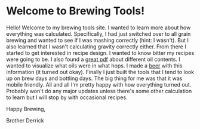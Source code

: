 # Welcome to Brewing Tools!

Hello! Welcome to my brewing tools site. I wanted to learn more about how everything was calculated. Specifically, I had just switched over to all grain brewing and wanted to see if I was mashing correctly (hint: I wasn't).  But I also learned that I wasn't calculating gravity correctly either. From there I started to get interested in recipe design. I wanted to know bitter my recipes were going to be. I also found a [great pdf](https://www.yakimachief.com/wp-content/uploads/Yakima_Chief_Hops_Varieties.pdf) about different oil contents. I wanted to visualize what oils were in what hops. I made a [beer](./blog/2019-1-30.md) with this information (it turned out okay). Finally I just built the tools that I tend to look up on brew days and bottling days. The big thing for me was that it was mobile friendly. All and all I'm pretty happy with how everything turned out. Probably won't do any major updates unless there's some other calculation to learn but I will stop by with occasional recipes.

Happy Brewing,

Brother Derrick   